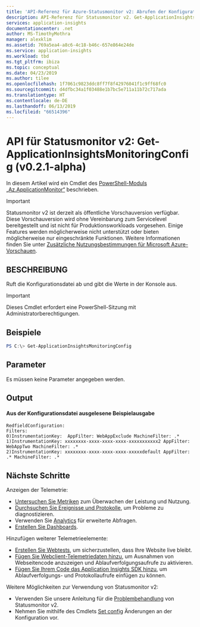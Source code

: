 ```yaml
---
title: 'API-Referenz für Azure-Statusmonitor v2: Abrufen der Konfiguration | Microsoft-Dokumentation'
description: API-Referenz für Statusmonitor v2. Get-ApplicationInsightsMonitoringConfig. Überwachen Sie die Websiteleistung ohne erneute Bereitstellung der Website. Funktioniert mit ASP.NET-Web-Apps, die lokal, auf virtuellen Computern oder in Azure gehostet werden.
services: application-insights
documentationcenter: .net
author: MS-TimothyMothra
manager: alexklim
ms.assetid: 769a5ea4-a8c6-4c18-b46c-657e864e24de
ms.service: application-insights
ms.workload: tbd
ms.tgt_pltfrm: ibiza
ms.topic: conceptual
ms.date: 04/23/2019
ms.author: tilee
ms.openlocfilehash: 1f7061c9823ddc8ff7f8f42976041f1c9ff68fc0
ms.sourcegitcommit: d4dfbc34a1f03488e1b7bc5e711a11b72c717ada
ms.translationtype: HT
ms.contentlocale: de-DE
ms.lasthandoff: 06/13/2019
ms.locfileid: "66514396"
---
```

# <a name="status-monitor-v2-api-get-applicationinsightsmonitoringconfig-v021-alpha"></a>API für Statusmonitor v2: Get-ApplicationInsightsMonitoringConfig (v0.2.1-alpha)

In diesem Artikel wird ein Cmdlet des [PowerShell-Moduls „Az.ApplicationMonitor“](https://www.powershellgallery.com/packages/Az.ApplicationMonitor/) beschrieben.

> [!IMPORTANT]
> Statusmonitor v2 ist derzeit als öffentliche Vorschauversion verfügbar.
> Diese Vorschauversion wird ohne Vereinbarung zum Servicelevel bereitgestellt und ist nicht für Produktionsworkloads vorgesehen. Einige Features werden möglicherweise nicht unterstützt oder bieten möglicherweise nur eingeschränkte Funktionen.
> Weitere Informationen finden Sie unter [Zusätzliche Nutzungsbestimmungen für Microsoft Azure-Vorschauen](https://azure.microsoft.com/support/legal/preview-supplemental-terms/).

## <a name="description"></a>BESCHREIBUNG

Ruft die Konfigurationsdatei ab und gibt die Werte in der Konsole aus.

> [!IMPORTANT] 
> Dieses Cmdlet erfordert eine PowerShell-Sitzung mit Administratorberechtigungen.

## <a name="examples"></a>Beispiele

```powershell
PS C:\> Get-ApplicationInsightsMonitoringConfig
```

## <a name="parameters"></a>Parameter

Es müssen keine Parameter angegeben werden.

## <a name="output"></a>Output


#### <a name="example-output-from-reading-the-config-file"></a>Aus der Konfigurationsdatei ausgelesene Beispielausgabe

```
RedfieldConfiguration:
Filters:
0)InstrumentationKey:  AppFilter: WebAppExclude MachineFilter: .*
1)InstrumentationKey: xxxxxxxx-xxxx-xxxx-xxxx-xxxxxxxxxxx2 AppFilter: WebAppTwo MachineFilter: .*
2)InstrumentationKey: xxxxxxxx-xxxx-xxxx-xxxx-xxxxxdefault AppFilter: .* MachineFilter: .*
```

## <a name="next-steps"></a>Nächste Schritte

  Anzeigen der Telemetrie:
 - [Untersuchen Sie Metriken](../../azure-monitor/app/metrics-explorer.md) zum Überwachen der Leistung und Nutzung.
- [Durchsuchen Sie Ereignisse und Protokolle](../../azure-monitor/app/diagnostic-search.md), um Probleme zu diagnostizieren.
- Verwenden Sie [Analytics](../../azure-monitor/app/analytics.md) für erweiterte Abfragen.
- [Erstellen Sie Dashboards](../../azure-monitor/app/overview-dashboard.md).
 
 Hinzufügen weiterer Telemetrieelemente:
 - [Erstellen Sie Webtests](monitor-web-app-availability.md), um sicherzustellen, dass Ihre Website live bleibt.
- [Fügen Sie Webclient-Telemetriedaten hinzu](../../azure-monitor/app/javascript.md), um Ausnahmen von Webseitencode anzuzeigen und Ablaufverfolgungsaufrufe zu aktivieren.
- [Fügen Sie Ihrem Code das Application Insights SDK hinzu](../../azure-monitor/app/asp-net.md), um Ablaufverfolgungs- und Protokollaufrufe einfügen zu können.
 
 Weitere Möglichkeiten zur Verwendung von Statusmonitor v2:
 - Verwenden Sie unsere Anleitung für die [Problembehandlung](status-monitor-v2-troubleshoot.md) von Statusmonitor v2.
 - Nehmen Sie mithilfe des Cmdlets [Set config](status-monitor-v2-api-set-config.md) Änderungen an der Konfiguration vor.
